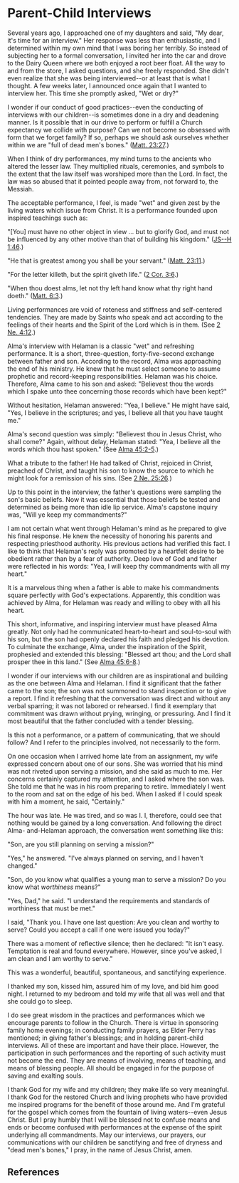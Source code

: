 # Parent-Child Interviews

Several years ago, I approached one of my daughters and said, "My dear, it's
time for an interview." Her response was less than enthusiastic, and I
determined within my own mind that I was boring her terribly. So instead of
subjecting her to a formal conversation, I invited her into the car and drove
to the Dairy Queen where we both enjoyed a root beer float. All the way to and
from the store, I asked questions, and she freely responded. She didn't even
realize that she was being interviewed--or at least that is what I thought. A
few weeks later, I announced once again that I wanted to interview her. This
time she promptly asked, "Wet or dry?"

I wonder if our conduct of good practices--even the conducting of interviews
with our children--is sometimes done in a dry and deadening manner. Is it
possible that in our drive to perform or fulfill a Church expectancy we
collide with purpose? Can we not become so obsessed with form that we forget
family? If so, perhaps we should ask ourselves whether within we are "full of
dead men's bones." ([Matt. 23:27](/scriptures/nt/matt/23.27?lang=eng#26).)

When I think of dry performances, my mind turns to the ancients who altered
the lesser law. They multiplied rituals, ceremonies, and symbols to the extent
that the law itself was worshiped more than the Lord. In fact, the law was so
abused that it pointed people away from, not forward to, the Messiah.

The acceptable performance, I feel, is made "wet" and given zest by the living
waters which issue from Christ. It is a performance founded upon inspired
teachings such as:

"[You] must have no other object in view ... but to glorify God, and must not be
influenced by any other motive than that of building his kingdom." ([JS--H
1:46](/scriptures/pgp/js-h/1.46?lang=eng#45).)

"He that is greatest among you shall be your servant." ([Matt.
23:11](/scriptures/nt/matt/23.11?lang=eng#10).)

"For the letter killeth, but the spirit giveth life." ([2 Cor.
3:6](/scriptures/nt/2-cor/3.6?lang=eng#5).)

"When thou doest alms, let not thy left hand know what thy right hand doeth."
([Matt. 6:3](/scriptures/nt/matt/6.3?lang=eng#2).)

Living performances are void of roteness and stiffness and self-centered
tendencies. They are made by Saints who speak and act according to the
feelings of their hearts and the Spirit of the Lord which is in them. (See [2
Ne. 4:12](/scriptures/bofm/2-ne/4.12?lang=eng#11).)

Alma's interview with Helaman is a classic "wet" and refreshing performance.
It is a short, three-question, forty-five-second exchange between father and
son. According to the record, Alma was approaching the end of his ministry. He
knew that he must select someone to assume prophetic and record-keeping
responsibilities. Helaman was his choice. Therefore, Alma came to his son and
asked: "Believest thou the words which I spake unto thee concerning those
records which have been kept?"

Without hesitation, Helaman answered: "Yea, I believe." He might have said,
"Yes, I believe in the scriptures; and yes, I believe all that you have taught
me."

Alma's second question was simply: "Believest thou in Jesus Christ, who shall
come?" Again, without delay, Helaman stated: "Yea, I believe all the words
which thou hast spoken." (See [Alma
45:2-5](/scriptures/bofm/alma/45.2-5?lang=eng#1).)

What a tribute to the father! He had talked of Christ, rejoiced in Christ,
preached of Christ, and taught his son to know the source to which he might
look for a remission of his sins. (See [2 Ne.
25:26](/scriptures/bofm/2-ne/25.26?lang=eng#25).)

Up to this point in the interview, the father's questions were sampling the
son's basic beliefs. Now it was essential that those beliefs be tested and
determined as being more than idle lip service. Alma's capstone inquiry was,
"Will ye keep my commandments?"

I am not certain what went through Helaman's mind as he prepared to give his
final response. He knew the necessity of honoring his parents and respecting
priesthood authority. His previous actions had verified this fact. I like to
think that Helaman's reply was promoted by a heartfelt desire to be obedient
rather than by a fear of authority. Deep love of God and father were reflected
in his words: "Yea, I will keep thy commandments with all my heart."

It is a marvelous thing when a father is able to make his commandments square
perfectly with God's expectations. Apparently, this condition was achieved by
Alma, for Helaman was ready and willing to obey with all his heart.

This short, informative, and inspiring interview must have pleased Alma
greatly. Not only had he communicated heart-to-heart and soul-to-soul with his
son, but the son had openly declared his faith and pledged his devotion. To
culminate the exchange, Alma, under the inspiration of the Spirit, prophesied
and extended this blessing: "Blessed art thou; and the Lord shall prosper thee
in this land." (See [Alma 45:6-8](/scriptures/bofm/alma/45.6-8?lang=eng#5).)

I wonder if our interviews with our children are as inspirational and building
as the one between Alma and Helaman. I find it significant that the father
came to the son; the son was not summoned to stand inspection or to give a
report. I find it refreshing that the conversation was direct and without any
verbal sparring; it was not labored or rehearsed. I find it exemplary that
commitment was drawn without prying, wringing, or pressuring. And I find it
most beautiful that the father concluded with a tender blessing.

Is this not a performance, or a pattern of communicating, that we should
follow? And I refer to the principles involved, not necessarily to the form.

On one occasion when I arrived home late from an assignment, my wife expressed
concern about one of our sons. She was worried that his mind was not riveted
upon serving a mission, and she said as much to me. Her concerns certainly
captured my attention, and I asked where the son was. She told me that he was
in his room preparing to retire. Immediately I went to the room and sat on the
edge of his bed. When I asked if I could speak with him a moment, he said,
"Certainly."

The hour was late. He was tired, and so was I. I, therefore, could see that
nothing would be gained by a long conversation. And following the direct Alma-
and-Helaman approach, the conversation went something like this:

"Son, are you still planning on serving a mission?"

"Yes," he answered. "I've always planned on serving, and I haven't changed."

"Son, do you know what qualifies a young man to serve a mission? Do you know
what _worthiness_ means?"

"Yes, Dad," he said. "I understand the requirements and standards of
worthiness that must be met."

I said, "Thank you. I have one last question: Are you clean and worthy to
serve? Could you accept a call if one were issued you today?"

There was a moment of reflective silence; then he declared: "It isn't easy.
Temptation is real and found everywhere. However, since you've asked, I am
clean and I am worthy to serve."

This was a wonderful, beautiful, spontaneous, and sanctifying experience.

I thanked my son, kissed him, assured him of my love, and bid him good night.
I returned to my bedroom and told my wife that all was well and that she could
go to sleep.

I do see great wisdom in the practices and performances which we encourage
parents to follow in the Church. There is virtue in sponsoring family home
evenings; in conducting family prayers, as Elder Perry has mentioned; in
giving father's blessings; and in holding parent-child interviews. All of
these are important and have their place. However, the participation in such
performances and the reporting of such activity must not become the end. They
are means of involving, means of teaching, and means of blessing people. All
should be engaged in for the purpose of saving and exalting souls.

I thank God for my wife and my children; they make life so very meaningful. I
thank God for the restored Church and living prophets who have provided me
inspired programs for the benefit of those around me. And I'm grateful for the
gospel which comes from the fountain of living waters--even Jesus Christ. But
I pray humbly that I will be blessed not to confuse means and ends or become
confused with performances at the expense of the spirit underlying all
commandments. May our interviews, our prayers, our communications with our
children be sanctifying and free of dryness and "dead men's bones," I pray, in
the name of Jesus Christ, amen.

## References

